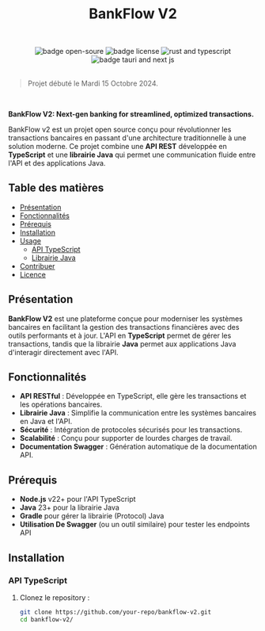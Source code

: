 <h1 align="center">BankFlow V2</h1>

<br/>

<p align="center"><img src="https://img.shields.io/badge/Open-Source-BDFF00?style=for-the-badge" alt="badge open-soure">
<img src="https://img.shields.io/badge/LICENSE-GNU_V3.0-18E104?style=for-the-badge" alt="badge license">
<img src="https://img.shields.io/badge/Java-TypeScript-00ED90?style=for-the-badge" alt="rust and typescript">
<img src="https://img.shields.io/badge/API-LIB_(Protocol)-00EDE6?style=for-the-badge" alt="badge tauri and next js">

<br/>
<br/>

> Projet débuté le Mardi 15 Octobre 2024.

<br/>

**BankFlow V2: Next-gen banking for streamlined, optimized transactions.**

BankFlow v2 est un projet open source conçu pour révolutionner les transactions bancaires en passant d'une architecture traditionnelle à une solution moderne. Ce projet combine une **API REST** développée en **TypeScript** et une **librairie Java** qui permet une communication fluide entre l'API et des applications Java.

## Table des matières

- [Présentation](#présentation)
- [Fonctionnalités](#fonctionnalités)
- [Prérequis](#prérequis)
- [Installation](#installation)
- [Usage](#usage)
  - [API TypeScript](#api-typescript)
  - [Librairie Java](#librairie-java)
- [Contribuer](#contribuer)
- [Licence](#licence)

## Présentation

**BankFlow V2** est une plateforme conçue pour moderniser les systèmes bancaires en facilitant la gestion des transactions financières avec des outils performants et à jour. L'API en **TypeScript** permet de gérer les transactions, tandis que la librairie **Java** permet aux applications Java d'interagir directement avec l'API.

## Fonctionnalités

- **API RESTful** : Développée en TypeScript, elle gère les transactions et les opérations bancaires.
- **Librairie Java** : Simplifie la communication entre les systèmes bancaires en Java et l'API.
- **Sécurité** : Intégration de protocoles sécurisés pour les transactions.
- **Scalabilité** : Conçu pour supporter de lourdes charges de travail.
- **Documentation Swagger** : Génération automatique de la documentation API.

## Prérequis

- **Node.js** v22+ pour l'API TypeScript
- **Java** 23+ pour la librairie Java
- **Gradle** pour gérer la librairie (Protocol) Java
- **Utilisation De Swagger** (ou un outil similaire) pour tester les endpoints API

## Installation

### API TypeScript

1. Clonez le repository :
   ```bash
   git clone https://github.com/your-repo/bankflow-v2.git
   cd bankflow-v2/

